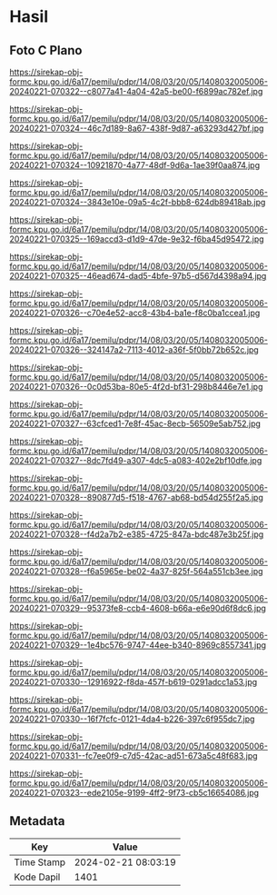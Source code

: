 # Hasil

## Foto C Plano

https://sirekap-obj-formc.kpu.go.id/6a17/pemilu/pdpr/14/08/03/20/05/1408032005006-20240221-070322--c8077a41-4a04-42a5-be00-f6899ac782ef.jpg

https://sirekap-obj-formc.kpu.go.id/6a17/pemilu/pdpr/14/08/03/20/05/1408032005006-20240221-070324--46c7d189-8a67-438f-9d87-a63293d427bf.jpg

https://sirekap-obj-formc.kpu.go.id/6a17/pemilu/pdpr/14/08/03/20/05/1408032005006-20240221-070324--10921870-4a77-48df-9d6a-1ae39f0aa874.jpg

https://sirekap-obj-formc.kpu.go.id/6a17/pemilu/pdpr/14/08/03/20/05/1408032005006-20240221-070324--3843e10e-09a5-4c2f-bbb8-624db89418ab.jpg

https://sirekap-obj-formc.kpu.go.id/6a17/pemilu/pdpr/14/08/03/20/05/1408032005006-20240221-070325--169accd3-d1d9-47de-9e32-f6ba45d95472.jpg

https://sirekap-obj-formc.kpu.go.id/6a17/pemilu/pdpr/14/08/03/20/05/1408032005006-20240221-070325--46ead674-dad5-4bfe-97b5-d567d4398a94.jpg

https://sirekap-obj-formc.kpu.go.id/6a17/pemilu/pdpr/14/08/03/20/05/1408032005006-20240221-070326--c70e4e52-acc8-43b4-ba1e-f8c0ba1ccea1.jpg

https://sirekap-obj-formc.kpu.go.id/6a17/pemilu/pdpr/14/08/03/20/05/1408032005006-20240221-070326--324147a2-7113-4012-a36f-5f0bb72b652c.jpg

https://sirekap-obj-formc.kpu.go.id/6a17/pemilu/pdpr/14/08/03/20/05/1408032005006-20240221-070326--0c0d53ba-80e5-4f2d-bf31-298b8446e7e1.jpg

https://sirekap-obj-formc.kpu.go.id/6a17/pemilu/pdpr/14/08/03/20/05/1408032005006-20240221-070327--63cfced1-7e8f-45ac-8ecb-56509e5ab752.jpg

https://sirekap-obj-formc.kpu.go.id/6a17/pemilu/pdpr/14/08/03/20/05/1408032005006-20240221-070327--8dc7fd49-a307-4dc5-a083-402e2bf10dfe.jpg

https://sirekap-obj-formc.kpu.go.id/6a17/pemilu/pdpr/14/08/03/20/05/1408032005006-20240221-070328--890877d5-f518-4767-ab68-bd54d255f2a5.jpg

https://sirekap-obj-formc.kpu.go.id/6a17/pemilu/pdpr/14/08/03/20/05/1408032005006-20240221-070328--f4d2a7b2-e385-4725-847a-bdc487e3b25f.jpg

https://sirekap-obj-formc.kpu.go.id/6a17/pemilu/pdpr/14/08/03/20/05/1408032005006-20240221-070328--f6a5965e-be02-4a37-825f-564a551cb3ee.jpg

https://sirekap-obj-formc.kpu.go.id/6a17/pemilu/pdpr/14/08/03/20/05/1408032005006-20240221-070329--95373fe8-ccb4-4608-b66a-e6e90d6f8dc6.jpg

https://sirekap-obj-formc.kpu.go.id/6a17/pemilu/pdpr/14/08/03/20/05/1408032005006-20240221-070329--1e4bc576-9747-44ee-b340-8969c8557341.jpg

https://sirekap-obj-formc.kpu.go.id/6a17/pemilu/pdpr/14/08/03/20/05/1408032005006-20240221-070330--12916922-f8da-457f-b619-0291adcc1a53.jpg

https://sirekap-obj-formc.kpu.go.id/6a17/pemilu/pdpr/14/08/03/20/05/1408032005006-20240221-070330--16f7fcfc-0121-4da4-b226-397c6f955dc7.jpg

https://sirekap-obj-formc.kpu.go.id/6a17/pemilu/pdpr/14/08/03/20/05/1408032005006-20240221-070331--fc7ee0f9-c7d5-42ac-ad51-673a5c48f683.jpg

https://sirekap-obj-formc.kpu.go.id/6a17/pemilu/pdpr/14/08/03/20/05/1408032005006-20240221-070323--ede2105e-9199-4ff2-9f73-cb5c16654086.jpg


## Metadata

| Key        | Value               |
| ---------- | ------------------- |
| Time Stamp | 2024-02-21 08:03:19 |
| Kode Dapil | 1401                |



